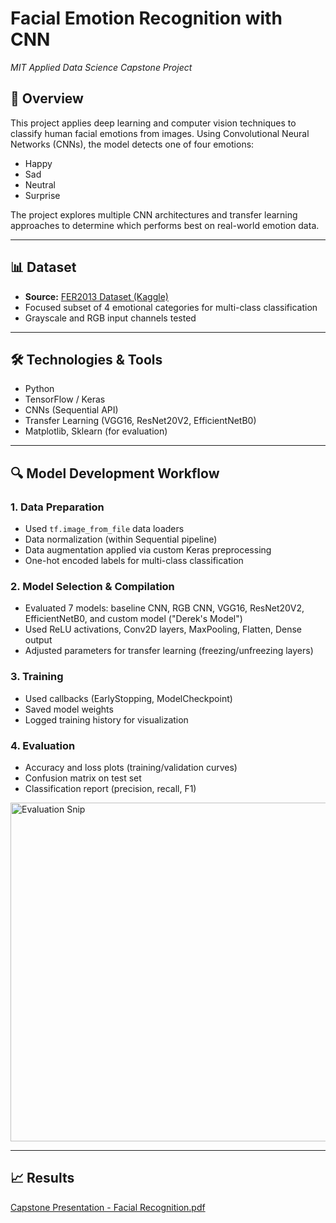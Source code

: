 # Facial Emotion Recognition with CNN  
*MIT Applied Data Science Capstone Project*

## 🧠 Overview
This project applies deep learning and computer vision techniques to classify human facial emotions from images. Using Convolutional Neural Networks (CNNs), the model detects one of four emotions:

- Happy  
- Sad  
- Neutral  
- Surprise

The project explores multiple CNN architectures and transfer learning approaches to determine which performs best on real-world emotion data.

---

## 📊 Dataset
- **Source:** [FER2013 Dataset (Kaggle)](https://www.kaggle.com/datasets/msambare/fer2013)
- Focused subset of 4 emotional categories for multi-class classification
- Grayscale and RGB input channels tested

---

## 🛠️ Technologies & Tools
- Python  
- TensorFlow / Keras  
- CNNs (Sequential API)  
- Transfer Learning (VGG16, ResNet20V2, EfficientNetB0)  
- Matplotlib, Sklearn (for evaluation)

---

## 🔍 Model Development Workflow

### 1. **Data Preparation**
- Used `tf.image_from_file` data loaders  
- Data normalization (within Sequential pipeline)  
- Data augmentation applied via custom Keras preprocessing  
- One-hot encoded labels for multi-class classification  

### 2. **Model Selection & Compilation**
- Evaluated 7 models: baseline CNN, RGB CNN, VGG16, ResNet20V2, EfficientNetB0, and custom model ("Derek's Model")  
- Used ReLU activations, Conv2D layers, MaxPooling, Flatten, Dense output  
- Adjusted parameters for transfer learning (freezing/unfreezing layers)

### 3. **Training**
- Used callbacks (EarlyStopping, ModelCheckpoint)  
- Saved model weights  
- Logged training history for visualization  

### 4. **Evaluation**
- Accuracy and loss plots (training/validation curves)  
- Confusion matrix on test set  
- Classification report (precision, recall, F1)
<img width="953" height="542" alt="Evaluation Snip" src="https://github.com/user-attachments/assets/f5bd5851-6d87-460b-83d6-e01c1b0c7335" />

---

## 📈 Results
[Capstone Presentation - Facial Recognition.pdf](https://github.com/user-attachments/files/21536650/Capstone.Presentation.-.Facial.Recognition.pdf)



